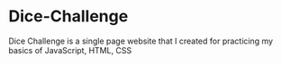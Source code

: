# Dice-Challenge
Dice Challenge is a single page website that I created for practicing my basics of JavaScript, HTML, CSS
